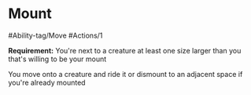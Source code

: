 # Mount

#Ability-tag/Move 
#Actions/1 

**Requirement:** You're next to a creature at least one size larger than you that's willing to be your mount

You move onto a creature and ride it or dismount to an adjacent space if you're already mounted


